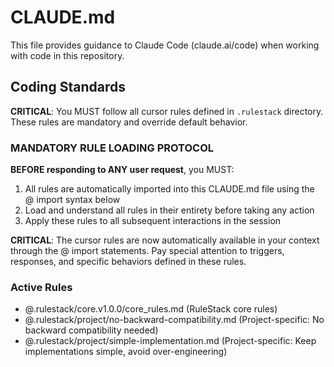 # CLAUDE.md

This file provides guidance to Claude Code (claude.ai/code) when working with code in this repository.

## Coding Standards
**CRITICAL**: You MUST follow all cursor rules defined in `.rulestack` directory. These rules are mandatory and override default behavior.

### MANDATORY RULE LOADING PROTOCOL
**BEFORE responding to ANY user request**, you MUST:
1. All rules are automatically imported into this CLAUDE.md file using the @ import syntax below
2. Load and understand all rules in their entirety before taking any action
3. Apply these rules to all subsequent interactions in the session

**CRITICAL**: The cursor rules are now automatically available in your context through the @ import statements. Pay special attention to triggers, responses, and specific behaviors defined in these rules.

### Active Rules
- @.rulestack/core.v1.0.0/core_rules.md (RuleStack core rules)
- @.rulestack/project/no-backward-compatibility.md (Project-specific: No backward compatibility needed)
- @.rulestack/project/simple-implementation.md (Project-specific: Keep implementations simple, avoid over-engineering)
